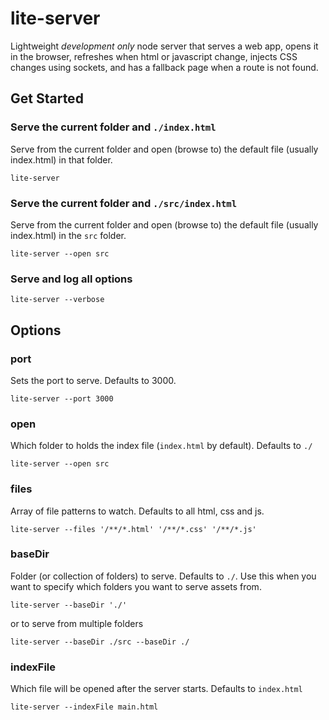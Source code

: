 # lite-server

Lightweight *development only* node server that serves a web app, opens it in the browser, refreshes when html or javascript change, injects CSS changes using sockets, and has a fallback page when a route is not found.

## Get Started

### Serve the current folder and `./index.html`
Serve from the current folder and open (browse to) the default file (usually index.html) in that folder.

`lite-server`

### Serve the current folder and `./src/index.html`
Serve from the current folder and open (browse to) the default file (usually index.html) in the `src` folder.

`lite-server --open src`

### Serve and log all options

`lite-server --verbose`

## Options

### port
Sets the port to serve. Defaults to 3000.

`lite-server --port 3000`

### open
Which folder to holds the index file (`index.html` by default). Defaults to `./`

`lite-server --open src`

### files

Array of file patterns to watch. Defaults to all html, css and js.

`lite-server --files '/**/*.html' '/**/*.css' '/**/*.js'`

### baseDir

Folder (or collection of folders) to serve. Defaults to `./`. Use this when you want to specify which folders you want to serve assets from.

`lite-server --baseDir './'`

or to serve from multiple folders

`lite-server --baseDir ./src --baseDir ./`

### indexFile
Which file will be opened after the server starts. Defaults to `index.html`

`lite-server --indexFile main.html`
